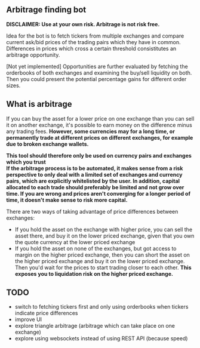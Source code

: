 ## Arbitrage finding bot

**DISCLAIMER: Use at your own risk. Arbitrage is not risk free.**  

Idea for the bot is to fetch tickers from multiple exchanges and compare current ask/bid prices 
of the trading pairs which they have in common.
Differences in prices which cross a certain threshold consistitutes an arbitrage opportunity.

[Not yet implemented] Opportunities are further evaluated by fetching the orderbooks of
both exchanges and examining the buy/sell liquidity on both. Then you could present the potential percentage gains
for different order sizes.

## What is arbitrage
If you can buy the asset for a lower price on one exchange than you can sell it on another exchange,
it's possible to earn money on the difference minus any trading fees. 
**However, some currencies may for a long time, or permanently trade at different prices on different 
exchanges, for example due to broken exchange wallets.**

**This tool should therefore only be used on currency pairs and exchanges which you trust**  
**If the arbitrage process is to be automated, it makes sense from a risk perspective to only deal with a 
limited set of exchanges and currency pairs, which are explicitly whitelisted by the user. 
In addition, capital allocated to each trade should preferably be limited and not grow over time. 
If you are wrong and prices aren't converging for a longer period of time, it doesn't make sense to risk more capital.**


There are two ways of taking advantage of price differences between exchanges:
- If you hold the asset on the exchange with higher price, you can sell the asset there, 
and buy it on the lower priced exchange, given that you own the quote currency at the lower priced exchange
- If you hold the asset on none of the exchanges, but got access to margin on the higher priced exchange, 
then you can short the asset on the higher priced exchange and buy it on the lower priced exchange. Then you'd 
wait for the prices to start trading closer to each other. **This exposes you to liquidation risk on the higher 
priced exchange.**

## TODO
- switch to fetching tickers first and only using orderbooks when tickers indicate price differences
- improve UI
- explore triangle arbitrage (arbitrage which can take place on one exchange)
- explore using websockets instead of using REST API (because speed)
